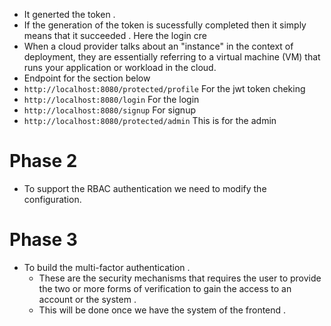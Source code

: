 - It generted the token .
- If the generation of the token is sucessfully completed then it simply means that it succeeded .  Here the login cre
- When a cloud provider talks about an "instance" in the context of deployment, they are essentially referring to a virtual machine (VM) that runs your application or workload in the cloud. 
- Endpoint for the section below 
- `http://localhost:8080/protected/profile` For the  jwt token cheking 
- `http://localhost:8080/login` For the login 
- `http://localhost:8080/signup` For signup
- `http://localhost:8080/protected/admin` This is for the admin
# Phase 2 
- To support the RBAC authentication we need to modify the configuration.
# Phase 3 
- To build the multi-factor authentication .
  - These are the security mechanisms that  requires the user to provide the two or more forms of verification to gain the access to an account or the system .
  -  This will be done once we have the system of the frontend .
  